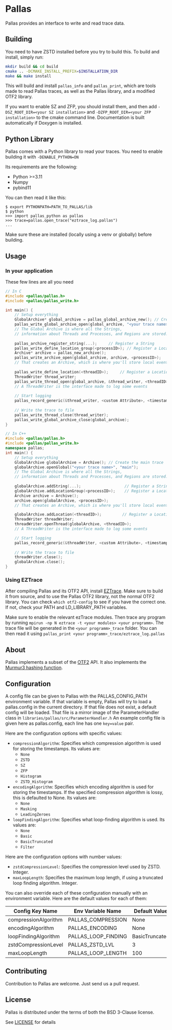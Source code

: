 # Pallas

Pallas provides an interface to write and read trace data.

## Building
You need to have ZSTD installed before you try to build this.
To build and install, simply run:
```bash
mkdir build && cd build
cmake .. -DCMAKE_INSTALL_PREFIX=$INSTALLATION_DIR
make && make install
```

This will build and install `pallas_info` and `pallas_print`,
which are tools made to read Pallas traces, as well as the Pallas library, and a modified OTF2 library.

If you want to enable SZ and ZFP, you should install them, and then add `-DSZ_ROOT_DIR=<your SZ installation>`
and `-DZFP_ROOT_DIR=<your ZFP installation>` to the cmake command line. Documentation is built automatically if Doxygen is installed.

## Python Library
Pallas comes with a Python library to read your traces.
You need to enable building it with `-DENABLE_PYTHON=ON`

Its requirements are the following:
- Python >=3.11
- Numpy
- pybind11

You can then read it like this:
```
$ export PYTHONPATH=PATH_TO_PALLAS/lib
$ python
>>> import pallas_python as pallas
>>> trace=pallas.open_trace("eztrace_log.pallas")
...

```

Make sure these are installed (locally using a venv or globally) before building.
## Usage
### In your application
These few lines are all you need
```C
// In C
#include <pallas/pallas.h>
#include <pallas/pallas_write.h>

int main() {
    // Setup everything
    GlobalArchive* global_archive = pallas_global_archive_new(); // Create the main trace
    pallas_write_global_archive_open(global_archive, "<your trace name>", "main");
    // The Global Archive is where all the Strings, 
    // information about Threads and Processes, and Regions are stored.
    
    pallas_archive_register_string(...);     // Register a String
    pallas_write_define_location_group(<processID>); // Register a LocationGroup
    Archive* archive = pallas_new_archive();
    pallas_write_archive_open(global_archive, archive, <processID>);
    // That creates an Archive, which is where you'll store local events.
            
    pallas_write_define_location(<threadID>);     // Register a Location
    ThreadWriter thread_writer;
    pallas_write_thread_open(global_archive, &thread_writer, <threadID>);
    // A ThreadWriter is the interface made to log some events
    
    // Start logging
    pallas_record_generic(&thread_writer, <custom Attribute>, <timestamp>, <name>);
    
    // Write the trace to file
    pallas_write_thread_close(thread_writer);
    pallas_write_global_archive_close(global_archive);
}
```
```CPP
// In C++
#include <pallas/pallas.h>
#include <pallas/pallas_write.h>
namespace pallas;
int main() {
    // Setup everything
    GlobalArchive globalArchive = Archive(); // Create the main trace
    globalArchive.openGlobal("<your trace name>", "main");
    // The Global Archive is where all the Strings, 
    // information about Threads and Processes, and Regions are stored.
    
    globalArchive.addString(...);                   // Register a String
    globalArchive.addLocationGroup(<processID>);    // Register a LocationGroup
    Archive archive = Archive();
    archive.open(globalArchive, <processID>);
    // That creates an Archive, which is where you'll store local events.

    globalArchive.addLocation(<threadID>);         // Register a Location
    ThreadWriter threadWriter;
    threadWriter.openThread(globalArchive, <threadID>);
    // A ThreadWriter is the interface made to log some events

    // Start logging
    pallas_record_generic(&threadWriter, <custom Attribute>, <timestamp>, <name>);
    
    // Write the trace to file
    threadWriter.close();
    globalArchive.close();
}
```




### Using EZTrace

After compiling Pallas and its OTF2 API, install [EZTrace](https://eztrace.gitlab.io/eztrace).
Make sure to build it from source, and to use the Pallas OTF2 library, not the normal OTF2 library.
You can check `which otf2-config` to see if you have the correct one. If not, check your PATH and LD_LIBRARY_PATH variables.

Make sure to enable the relevant ezTrace modules.
Then trace any program by running `mpirun -np N eztrace -t <your modules> <your programm>`.
The trace file will be generated in the `<your programm>_trace` folder.
You can then read it using `pallas_print <your programm>_trace/eztrace_log.pallas`

## About

Pallas implements a subset of the [OTF2](https://www.vi-hps.org/projects/score-p) API.
It also implements the [Murmur3 hashing function](https://github.com/PeterScott/murmur3).

## Configuration

A config file can be given to Pallas with the PALLAS_CONFIG_PATH environment variable.
If that variable is empty, Pallas will try to load a pallas.config in the current directory.
If that file does not exist, a default config will be loaded.
That file is a mirror image of the ParameterHandler class in `libraries/pallas/src/ParameterHandler.h`
An example config file is given here as pallas.config, each line has one `key=value` pair.

Here are the configuration options with specific values:

- `compressionAlgorithm`: Specifies which compression algorithm is used for storing the timestamps. Its values are:
  - `None`
  - `ZSTD`
  - `SZ`
  - `ZFP`
  - `Histogram`
  - `ZSTD_Histogram`
- `encodingAlgorithm`: Specifies which encoding algorithm is used for storing the timestamps. If the specified
  compression algorithm is lossy, this is defaulted to None. Its values are:
  - `None`
  - `Masking`
  - `LeadingZeroes`
- `loopFindingAlgorithm`: Specifies what loop-finding algorithm is used. Its values are:
  - `None`
  - `Basic`
  - `BasicTruncated`
  - `Filter`

Here are the configuration options with number values:

- `zstdCompressionLevel`: Specifies the compression level used by ZSTD. Integer.
- `maxLoopLength`: Specifies the maximum loop length, if using a truncated loop finding algorithm. Integer.

You can also override each of these configuration manually with an environment variable.
Here are the default values for each of them:

| Config Key Name      | Env Variable Name   | Default Value  |
|----------------------|---------------------|----------------|
| compressionAlgorithm | PALLAS_COMPRESSION  | None           |
| encodingAlgorithm    | PALLAS_ENCODING     | None           |
| loopFindingAlgorithm | PALLAS_LOOP_FINDING | BasicTruncated |
| zstdCompressionLevel | PALLAS_ZSTD_LVL     | 3              |
| maxLoopLength        | PALLAS_LOOP_LENGTH  | 100            |

## Contributing

Contribution to Pallas are welcome. Just send us a pull request.

## License
Pallas is distributed under the terms of both the BSD 3-Clause license.

See [LICENSE](LICENSE) for details

